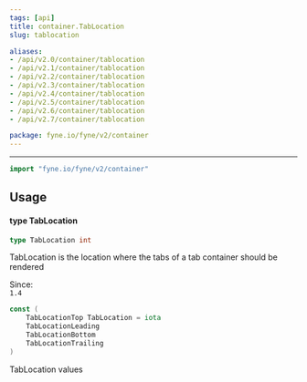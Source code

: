 ```yaml
---
tags: [api]
title: container.TabLocation
slug: tablocation

aliases:
- /api/v2.0/container/tablocation
- /api/v2.1/container/tablocation
- /api/v2.2/container/tablocation
- /api/v2.3/container/tablocation
- /api/v2.4/container/tablocation
- /api/v2.5/container/tablocation
- /api/v2.6/container/tablocation
- /api/v2.7/container/tablocation

package: fyne.io/fyne/v2/container
---
```



---
```go
import "fyne.io/fyne/v2/container"
```

## Usage

#### type TabLocation

```go
type TabLocation int
```

TabLocation is the location where the tabs of a tab container should be rendered


<div class="since">Since: <code>
1.4</code></div>

```go
const (
	TabLocationTop TabLocation = iota
	TabLocationLeading
	TabLocationBottom
	TabLocationTrailing
)
```
TabLocation values
